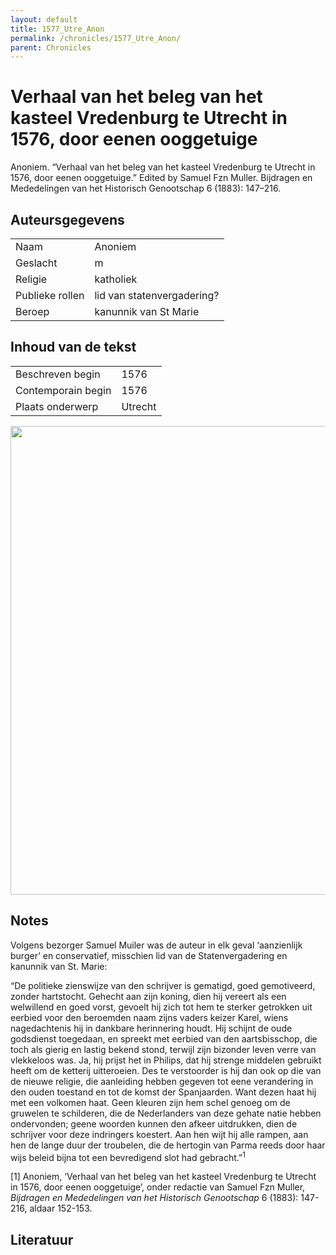 ```yaml
---
layout: default
title: 1577_Utre_Anon
permalink: /chronicles/1577_Utre_Anon/
parent: Chronicles
--- 
```



# Verhaal van het beleg van het kasteel Vredenburg te Utrecht in 1576, door eenen ooggetuige 

Anoniem. “Verhaal van het beleg van het kasteel Vredenburg te Utrecht in 1576, door eenen ooggetuige.” Edited by Samuel Fzn Muller. Bijdragen en Mededelingen van het Historisch Genootschap 6 (1883): 147–216. 

## Auteursgegevens 

| | | 
| --------------- | --------------- | 
| Naam |  Anoniem | 
| Geslacht | m | 
| Religie | katholiek | 
| Publieke rollen | lid van statenvergadering? | 
| Beroep | kanunnik van St Marie | 

## Inhoud van de tekst 

| | | 
| --------------- | --------------- | 
| Beschreven begin | 1576 | 
| Contemporain begin | 1576 | 
| Plaats onderwerp | Utrecht | 

[<img src="..\..\barplots_chronicles\1577_Utre_Anon.jpg" width="750"/>](..\..\barplots_chronicles\1577_Utre_Anon.jpg) 

## Notes 

Volgens bezorger Samuel Muiler was de auteur in elk geval ‘aanzienlijk burger’
en conservatief, misschien lid van de Statenvergadering en kanunnik van St.
Marie:

“De politieke zienswijze van den schrijver is gematigd, goed gemotiveerd,
zonder hartstocht. Gehecht aan zijn koning, dien hij vereert als een
welwillend en goed vorst, gevoelt hij zich tot hem te sterker getrokken uit
eerbied voor den beroemden naam zijns vaders keizer Karel, wiens nagedachtenis
hij in dankbare herinnering houdt. Hij schijnt de oude godsdienst toegedaan,
en spreekt met eerbied van den aartsbisschop, die toch als gierig en lastig
bekend stond, terwijl zijn bizonder leven verre van vlekkeloos was. Ja, hij
prijst het in Philips, dat hij strenge middelen gebruikt heeft om de ketterij
uitteroeien. Des te verstoorder is hij dan ook op die van de nieuwe religie,
die aanleiding hebben gegeven tot eene verandering in den ouden toestand en
tot de komst der Spanjaarden. Want dezen haat hij met een volkomen haat. Geen
kleuren zijn hem schel genoeg om de gruwelen te schilderen, die de
Nederlanders van deze gehate natie hebben ondervonden; geene woorden kunnen
den afkeer uitdrukken, dien de schrijver voor deze indringers koestert. Aan
hen wijt hij alle rampen, aan hen de lange duur der troubelen, die de hertogin
van Parma reeds door haar wijs beleid bijna tot een bevredigend slot had
gebracht.”<sup>1</sup>

[1] Anoniem, ‘Verhaal van het beleg van het kasteel Vredenburg te Utrecht in
1576, door eenen ooggetuige’, onder redactie van Samuel Fzn Muller, _Bijdragen
en Mededelingen van het Historisch Genootschap_ 6 (1883): 147-216, aldaar
152-153.



## Literatuur 

